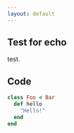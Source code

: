 ```yaml
---
layout: default
---
```

## Test for echo

test.

## Code

```ruby
class Foo < Bar
  def hello
    "Hello!"
  end
end
```

